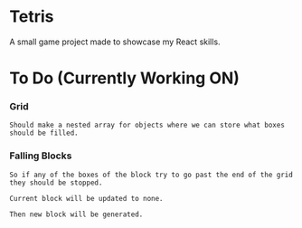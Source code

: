 # Tetris
A small game project made to showcase my React skills.


# To Do (Currently Working ON)

### Grid
    Should make a nested array for objects where we can store what boxes should be filled.


### Falling Blocks
    So if any of the boxes of the block try to go past the end of the grid they should be stopped.

    Current block will be updated to none.
    
    Then new block will be generated.